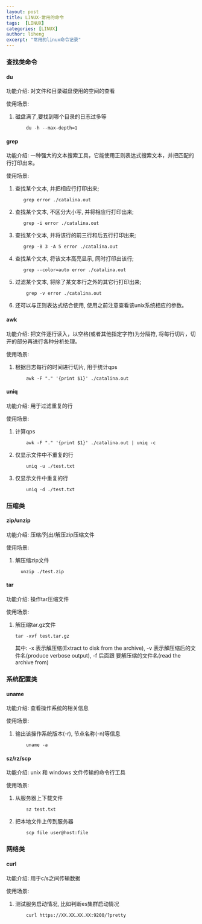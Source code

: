 ```yaml
---
layout: post
title: LINUX-常用的命令
tags:  [LINUX]
categories: [LINUX]
author: liheng
excerpt: "常用的linux命令记录"
---
```

### 查找类命令

#### du

功能介绍: 对文件和目录磁盘使用的空间的查看

使用场景:

1.  磁盘满了,要找到哪个目录的日志过多等

    ```
        du -h --max-depth=1
    ```

#### grep

功能介绍: 一种强大的文本搜索工具，它能使用正则表达式搜索文本，并把匹配的行打印出来。

使用场景:

1.  查找某个文本, 并把相应行打印出来;

    ```
       grep error ./catalina.out
    ```

2.  查找某个文本, 不区分大小写, 并将相应行打印出来;

    ```
       grep -i error ./catalina.out
    ```

3.  查找某个文本, 并将该行的前三行和后五行打印出来;

    ```
       grep -B 3 -A 5 error ./catalina.out 
    ```

4.  查找某个文本, 将该文本高亮显示, 同时打印出该行;

    ```
       grep --color=auto error ./catalina.out
    ```

5.  过滤某个文本, 将除了某文本行之外的其它行打印出来;

    ```
        grep -v error ./catalina.out
    ```

6.  还可以与正则表达式结合使用, 使用之前注意查看该unix系统相应的参数。

#### awk

功能介绍: 把文件逐行读入，以空格(或者其他指定字符)为分隔符, 将每行切片，切开的部分再进行各种分析处理。

使用场景:

1.  根据日志每行的时间进行切片, 用于统计qps

    ```
        awk -F "." '{print $1}' ./catalina.out
    ```

#### uniq

功能介绍: 用于过滤重复的行

使用场景:

1.  计算qps

    ```
        awk -F "." '{print $1}' ./catalina.out | uniq -c 
    ```

2.  仅显示文件中不重复的行

    ```
        uniq -u ./test.txt
    ```

3.  仅显示文件中重复的行

    ```
        uniq -d ./test.txt
    ```

### 压缩类

#### zip/unzip

功能介绍: 压缩/列出/解压zip压缩文件

使用场景: 

1.  解压缩zip文件

    ```
      unzip ./test.zip
    ```

#### tar

功能介绍: 操作tar压缩文件

使用场景:

1.  解压缩tar.gz文件

    ```
    tar -xvf test.tar.gz
    ```
    
    其中: -x 表示解压缩(Extract to disk from the archive), -v 表示解压缩后的文件名(produce verbose output), -f 后面跟
    要解压缩的文件名(read the archive from)
    
### 系统配置类

#### uname

功能介绍:
查看操作系统的相关信息

使用场景:

1.  输出该操作系统版本(-r), 节点名称(-n)等信息

    ```
        uname -a
    ```

#### sz/rz/scp

功能介绍: unix 和 windows 文件传输的命令行工具

使用场景:

1.  从服务器上下载文件

    ```
        sz test.txt
    ```

2.  把本地文件上传到服务器

    ```
        scp file user@host:file
    ```
    
### 网络类
    
#### curl

功能介绍: 用于c/s之间传输数据

使用场景:

1.  测试服务启动情况, 比如判断es集群启动情况

    ```
        curl https://XX.XX.XX.XX:9200/?pretty
    ```